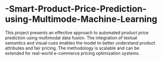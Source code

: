# -Smart-Product-Price-Prediction-using-Multimode-Machine-Learning
 This project presents an effective approach to automated product price prediction using multimodal data fusion. The  integration of textual semantics and visual cues enables the model to better understand product attributes and fair  pricing. The methodology is scalable and can be extended for real-world e-commerce pricing optimization systems.
